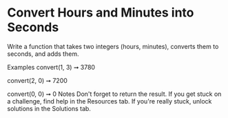 # Convert Hours and Minutes into Seconds

Write a function that takes two integers (hours, minutes), converts them to seconds, and adds them.

Examples
convert(1, 3) ➞ 3780

convert(2, 0) ➞ 7200

convert(0, 0) ➞ 0
Notes
Don't forget to return the result.
If you get stuck on a challenge, find help in the Resources tab.
If you're really stuck, unlock solutions in the Solutions tab.

